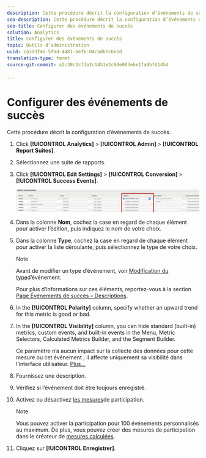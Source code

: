 ```yaml
---
description: Cette procédure décrit la configuration d’événements de succès.
seo-description: Cette procédure décrit la configuration d’événements de succès.
seo-title: Configurer des événements de succès
solution: Analytics
title: Configurer des événements de succès
topic: Outils d’administration
uuid: ca3d3f46-5fad-4481-aef6-04cad6bc6e2d
translation-type: tm+mt
source-git-commit: a2c38c2cf3a2c1451e2c60e003ebe1fa9bfd145d

---
```



# Configurer des événements de succès

Cette procédure décrit la configuration d’événements de succès.

1. Click **[!UICONTROL Analytics]** &gt; **[!UICONTROL Admin]** &gt; **[!UICONTROL Report Suites]**.
1. Sélectionnez une suite de rapports.
1. Click **[!UICONTROL Edit Settings]** &gt; **[!UICONTROL Conversion]** &gt; **[!UICONTROL Success Events]**.

   ![Résultat de l’étape](assets/success_event_page.png)

1. Dans la colonne **Nom**, cochez la case en regard de chaque élément pour activer l’édition, puis indiquez le nom de votre choix.
1. Dans la colonne **Type**, cochez la case en regard de chaque élément pour activer la liste déroulante, puis sélectionnez le type de votre choix.

   >[!NOTE]
   >
   >Avant de modifier un type d’événement, voir [Modification du type](/help/admin/admin/c-success-events/event-type.md)d’événement.

   Pour plus d’informations sur ces éléments, reportez-vous à la section [Page Événements de succès – Descriptions](/help/admin/admin/c-success-events/success-event.md).

1. In the **[!UICONTROL Polarity]** column, specify whether an upward trend for this metric is good or bad.
1. In the **[!UICONTROL Visibility]** column, you can hide standard (built-in) metrics, custom events, and built-in events in the Menu, Metric Selectors, Calculated Metrics Builder, and the Segment Builder.

   Ce paramètre n’a aucun impact sur la collecte des données pour cette mesure ou cet événement ; il affecte uniquement sa visibilité dans l’interface utilisateur. [Plus...](/help/admin/admin/metric-visibility.md)
1. Fournissez une description.
1. Vérifiez si l’événement doit être toujours enregistré.
1. Activez ou désactivez [les mesures](/help/components/c-variables/c-metrics/metrics-participation.md)de participation.

   >[!NOTE]
   >
   >Vous pouvez activer la participation pour 100 événements personnalisés au maximum. De plus, vous pouvez créer des mesures de participation dans le créateur de [mesures calculées](https://marketing.adobe.com/resources/help/en_US/analytics/calcmetrics/participation_metric.html).

1. Cliquez sur **[!UICONTROL Enregistrer]**.

